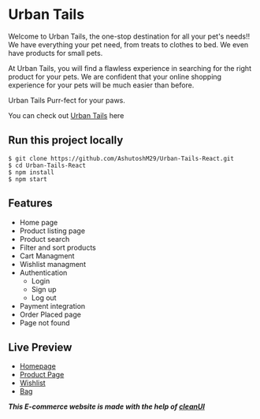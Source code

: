 # Urban Tails

Welcome to Urban Tails, the one-stop destination for all your pet's needs!!
We have everything your pet need, from treats to clothes to bed.
We even have products for small pets.

At Urban Tails, you will find a flawless experience in searching for the right product for your pets. We are confident that your online shopping experience for your pets will be much easier than before.

Urban Tails Purr-fect for your paws.

You can check out [Urban Tails](https://urban-tails-react.netlify.app/) here

## Run this project locally

```
$ git clone https://github.com/AshutoshM29/Urban-Tails-React.git
$ cd Urban-Tails-React
$ npm install
$ npm start
```

## Features
- Home page
- Product listing page
-  Product search
- Filter and sort products
- Cart Managment
- Wishlist managment
- Authentication
  - Login
  - Sign up
  - Log out
- Payment integration
- Order Placed page
- Page not found

## Live Preview

- [Homepage](https://urban-tails-react.netlify.app/Homepage)
- [Product Page](https://urban-tails-react.netlify.app/Product)
- [Wishlist](https://urban-tails-react.netlify.app/Wishlist)
- [Bag](https://urban-tails-react.netlify.app/Cart)


***This E-commerce website is made with the help of [cleanUI](https://clean-ui.netlify.app/)***
